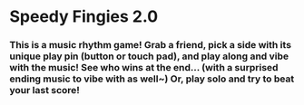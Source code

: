 # Speedy Fingies 2.0

### This is a music rhythm game! Grab a friend, pick a side with its unique play pin (button or touch pad), and play along and vibe with the music! See who wins at the end... (with a surprised ending music to vibe with as well~) Or, play solo and try to beat your last score!
